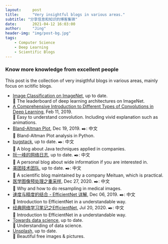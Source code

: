 ```yaml
---
layout:     post
title:      "Very insightful blogs in various areas."
subtitle: "分享信息和知识的博客集锦"
date:       2021-04-12 16:03:00
author:     "Jing"
header-img: "img/post-bg.jpg"
tags:
    - Computer Science
    - Deep Learning
    - Scientific Blogs
---
```


### Know more knowledge from excellent people
This post is the collection of very insigthful blogs in various areas, mainly focus on scitific blogs. 

* [Image Classification on ImageNet](https://paperswithcode.com/sota/image-classification-on-imagenet), up to date.    
🚩 The leaderboard of deep learning architectures on ImageNet.
* [A Comprehensive Introduction to Different Types of Convolutions in Deep Learning](https://towardsdatascience.com/a-comprehensive-introduction-to-different-types-of-convolutions-in-deep-learning-669281e58215), Feb 11, 2019.    
🚩 Easy to understand convolution. Including vivid explanation such as animations.
* [Bland-Altman Plot](https://cloud.tencent.com/developer/article/1556951), Dec 19, 2019. ✒️: 中文    
🚩 Bland-Altman Plot analysis in Python.    
* [bugstack](https://bugstack.cn/), up to date.  ✒️: 中文          
🚩 A blog about Java techniques applied in companies.    
* [阮一峰的网络日志](http://www.ruanyifeng.com/blog/),  up to date.  ✒️: 中文          
🚩 A personal blog about wide information if you are interested in.    
* [美团技术团队](https://tech.meituan.com/), up to date.  ✒️: 中文          
🚩 A scientific blog maintained by a company Meituan, which is practical.    
* [医学图像预处理之重采样](https://blog.csdn.net/qq_41776781/article/details/111816242), Dec 27, 2020.  ✒️: 中文          
🚩 Why and how to do resampling in medical images.
* [速度与精度的结合 - EfficientNet 详解](https://github.com/qubvel/efficientnet), Dec 06, 2019.  ✒️: 中文          
🚩 Introduction to EfficientNet in a understandable way.    
* [经典网络学习笔记之EfficientNet](http://www.sxlwork.top/2020/07/20/2020-7-20-%E7%BB%8F%E5%85%B8%E7%BD%91%E7%BB%9C%E5%AD%A6%E4%B9%A0%E7%AC%94%E8%AE%B0%E4%B9%8BEfficientNet/), Jul 20, 2020.  ✒️: 中文        
🚩 Introduction to EfficientNet in a understandable way.      
* [Towards data science](https://towardsdatascience.com/), up to date.    
🚩 Understanding of data science.    
* [Unsplash](https://unsplash.com/), up to date.    
🚩 Beautiful free images & pictures.
